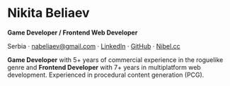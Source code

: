 # Nikita Beliaev

**Game Developer / Frontend Web Developer**

Serbia · nabeliaev@gmail.com · [LinkedIn](https://www.linkedin.com/in/nikita-beliaev-30995293/) · [GitHub](https://github.com/Nikiroz) · [Nibel.cc](https://nibel.cc/)

**Game Developer** with 5+ years of commercial experience in the roguelike genre and **Frontend Developer** with 7+ years in multiplatform web development. Experienced in procedural content generation (PCG).
